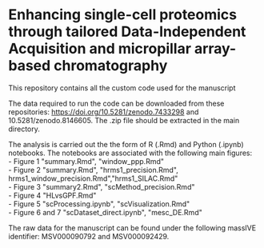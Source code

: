 # Enhancing single-cell proteomics through tailored Data-Independent Acquisition and micropillar array-based chromatography

This repository contains all the custom code used for the manuscript 

The data required to run the code can be downloaded from these repositories: https://doi.org/10.5281/zenodo.7433298 and 10.5281/zenodo.8146605. The .zip file should be extracted in the main directory.

The analysis is carried out the the form of R (.Rmd) and Python (.ipynb) notebooks. The notebooks are associated with the following main figures: <br />
    - Figure 1  "summary.Rmd", "window_ppp.Rmd" <br />
    - Figure 2  "summary.Rmd", "hrms1_precision.Rmd", hrms1_window_precision.Rmd","hrms1_SILAC.Rmd" <br />
    - Figure 3  "summary2.Rmd", "scMethod_precision.Rmd" <br />
    - Figure 4  "HLvsGPF.Rmd" <br />
    - Figure 5  "scProcessing.ipynb", "scVisualization.Rmd" <br />
    - Figure 6 and 7  "scDataset_direct.ipynb", "mesc_DE.Rmd" <br />

The raw data for the manuscript can be found under the following massIVE identifier: MSV000090792 and MSV000092429.
